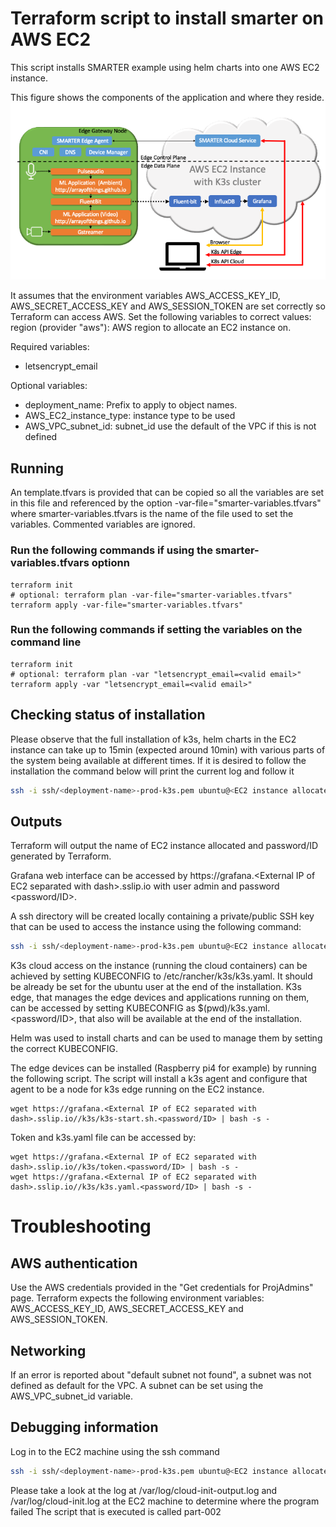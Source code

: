 # Terraform script to install smarter on AWS EC2

This script installs SMARTER example using helm charts into one AWS EC2 instance. 

This figure shows the components of the application and where they reside. 
![SMARTER](SMARTER_example.png)

It assumes that the environment variables AWS\_ACCESS\_KEY\_ID, AWS\_SECRET\_ACCESS\_KEY and AWS\_SESSION\_TOKEN are set correctly so Terraform can access AWS.
Set the following variables to correct values:
region (provider "aws"): AWS region to allocate an EC2 instance on.

Required variables:

* letsencrypt\_email

Optional variables:

* deployment\_name: Prefix to apply to object names.
* AWS\_EC2\_instance\_type: instance type to be used
* AWS\_VPC\_subnet\_id: subnet_id use the default of the VPC if this is not defined

## Running

An template.tfvars is provided that can be copied so all the variables are set in this file and referenced by the option -var-file="smarter-variables.tfvars" where smarter-variables.tfvars is the name of the file used to set the variables. Commented variables are ignored.

### Run the following commands if using the smarter-variables.tfvars optionn

```
terraform init
# optional: terraform plan -var-file="smarter-variables.tfvars"
terraform apply -var-file="smarter-variables.tfvars"
```

### Run the following commands if setting the variables on the command line

```
terraform init
# optional: terraform plan -var "letsencrypt_email=<valid email>"
terraform apply -var "letsencrypt_email=<valid email>"
```

## Checking status of installation

Please observe that the full installation of k3s, helm charts in the EC2 instance can take up to 15min (expected around 10min) with various parts of the system being available at different times. If it is desired to follow the installation the command below will print the current log and follow it 

```bash
ssh -i ssh/<deployment-name>-prod-k3s.pem ubuntu@<EC2 instance allocated> "tail -f /var/log/cloud-init-output.log"
```

## Outputs

Terraform will output the name of EC2 instance allocated and password/ID generated by Terraform.

Grafana web interface can be accessed by https://grafana.\<External IP of EC2 separated with dash\>.sslip.io with user admin and password \<password/ID\>.

A ssh directory will be created locally containing a private/public SSH key that can be used to access the instance using the following command:

```bash
ssh -i ssh/<deployment-name>-prod-k3s.pem ubuntu@<EC2 instance allocated>
```

K3s cloud access on the instance (running the cloud containers) can be achieved by setting KUBECONFIG to /etc/rancher/k3s/k3s.yaml. It should be already be set for the ubuntu user at the end of the installation.
K3s edge, that manages the edge devices and applications running on them, can be accessed by setting KUBECONFIG as $(pwd)/k3s.yaml.\<password/ID\>, that also will be available at the end of the installation.

Helm was used to install charts and can be used to manage them by setting the correct KUBECONFIG.

The edge devices can be installed (Raspberry pi4 for example) by running the following script. The script will install a k3s agent and configure that agent to be a node for k3s edge running on the EC2 instance.

```
wget https://grafana.<External IP of EC2 separated with dash>.sslip.io//k3s/k3s-start.sh.<password/ID> | bash -s -
```

Token and k3s.yaml file can be accessed by:

```
wget https://grafana.<External IP of EC2 separated with dash>.sslip.io//k3s/token.<password/ID> | bash -s -
wget https://grafana.<External IP of EC2 separated with dash>.sslip.io//k3s/k3s.yaml.<password/ID> | bash -s -
```

# Troubleshooting

## AWS authentication

Use the AWS credentials provided in the "Get credentials for ProjAdmins" page.
Terraform expects the following environment variables: AWS\_ACCESS\_KEY\_ID, AWS\_SECRET\_ACCESS\_KEY and AWS\_SESSION\_TOKEN.

## Networking

If an error is reported about "default subnet not found", a subnet was not defined as default for the VPC. A subnet can be set using the AWS\_VPC\_subnet\_id variable.

## Debugging information

Log in to the EC2 machine  using the ssh command

```bash
ssh -i ssh/<deployment-name>-prod-k3s.pem ubuntu@<EC2 instance allocated>
```

Please take a look at the log at /var/log/cloud-init-output.log and /var/log/cloud-init.log at the EC2 machine to determine where the program failed
The script that is executed is called part-002
